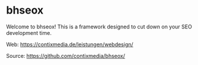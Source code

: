 # bhseox

Welcome to bhseox! This is a framework designed to cut down on your SEO development time.

Web: https://contixmedia.de/leistungen/webdesign/ 

Source: https://github.com/contixmedia/bhseox/
